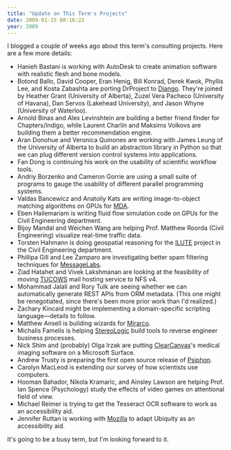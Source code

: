 ```yaml
---
title: "Update on This Term's Projects"
date: 2009-01-15 08:16:22
year: 2009
---
```

I blogged a couple of weeks ago about this term's consulting projects.  Here are a few more details:
<ul>
	<li>Hanieh Bastani is working with AutoDesk to create animation software with realistic flesh and bone models.</li>
	<li>Botond Ballo, David Cooper, Eran Henig, Bill Konrad, Derek Kwok, Phyllis Lee, and Kosta Zabashta are porting DrProject to <a href="http://www.djangoproject.com/">Django</a>.  They're joined by Heather Grant (University of Alberta), Zuzel Vera Pacheco (University of Havana), Dan Servos (Lakehead University), and Jason Whyne (University of Waterloo).</li>
	<li>Arnold Binas and Alex Levinshtein are building a better friend finder for Chapters/Indigo, while Laurent Charlin and Maksims Volkovs are building them a better recommendation engine.</li>
	<li>Aran Donohue and Veronica Quinones are working with James Leung of the University of Alberta to build an abstraction library in Python so that we can plug different version control systems into applications.</li>
	<li>Fan Dong is continuing his work on the usability of scientific workflow tools.</li>
	<li>Andriy Borzenko and Cameron Gorrie are using a small suite of programs to gauge the usability of different parallel programming systems.</li>
	<li>Valdas Bancewicz and Anatoliy Kats are writing image-to-object matching algorithms on GPUs for <a href="http://www.mdacorporation.com">MDA</a>.</li>
	<li>Eben Hailemariam is writing fluid flow simulation code on GPUs for the Civil Engineering department.</li>
	<li>Bijoy Mandal and Weichen Wang are helping Prof. Matthew Roorda (Civil Engineering) visualize real-time traffic data.</li>
	<li>Torsten Hahmann is doing geospatial reasoning for the <a href="http://www.civil.engineering.utoronto.ca/infoabout/research/transport/subpages/ILUTE_Research.htm">ILUTE</a> project in the Civil Engineering department.</li>
	<li>Phillipa Gill and Lee Zamparo are investigating better spam filtering techniques for <a href="http://www.messagelabs.com">MessageLabs</a>.</li>
	<li>Ziad Hatahet and Vivek Lakshmanan are looking at the feasibility of moving <a href="http://www.tucowsinc.com">TUCOWS</a> mail hosting service to NFS v4.</li>
	<li>Mohammad Jalali and Rory Tulk are seeing whether we can automatically generate REST APIs from ORM metadata.  (This one might be renegotiated, since there's been more prior work than I'd realized.)</li>
	<li>Zachary Kincaid might be implementing a domain-specific scripting language—details to follow.</li>
	<li>Matthew Ansell is building wizards for <a href="http://www.mirarco.com">Mirarco</a>.</li>
	<li>Michalis Famelis is helping <a href="http://stereologic.com/">StereoLogic</a> build tools to reverse engineer business processes.</li>
	<li>Nick Shim and (probably) Olga Irzak are putting <a href="http://www.clearcanvas.ca">ClearCanvas</a>'s medical imaging software on a Microsoft Surface.</li>
	<li>Andrew Trusty is preparing the first open source release of <a href="http://psiphon.ca">Psiphon</a>.</li>
	<li>Carolyn MacLeod is extending our survey of how scientists use computers.</li>
	<li>Hooman Bahador, Nikola Kramaric, and Ainsley Lawson are helping Prof. Ian Spence (Psychology) study the effects of video games on attentional field of view.</li>
	<li>Michael Reimer is trying to get the Tesseract OCR software to work as an accessibility aid.</li>
	<li>Jennifer Ruttan is working with <a href="http://www.mozilla.org">Mozilla</a> to adapt Ubiquity as an accessibility aid.</li>
</ul>
It's going to be a busy term, but I'm looking forward to it.
